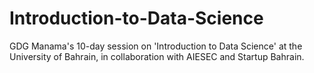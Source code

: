 # Introduction-to-Data-Science
GDG Manama's 10-day session on 'Introduction to Data Science' at the University of Bahrain, in collaboration with AIESEC and Startup Bahrain.
